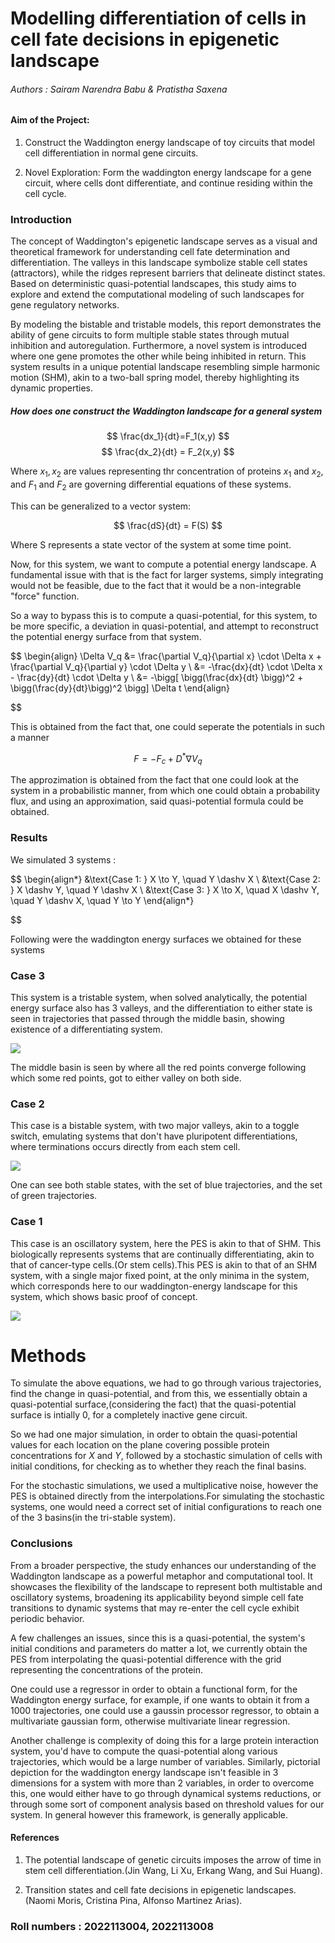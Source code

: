 # Modelling differentiation of cells in cell fate decisions in epigenetic landscape

###### Authors : Sairam Narendra Babu & Pratistha Saxena

#### Aim of the Project:

1. Construct the Waddington energy landscape of toy circuits that model cell differentiation in normal gene circuits.
  
2. Novel Exploration: Form the waddington energy landscape for a gene circuit, where cells dont differentiate, and continue residing within the cell cycle.
  

### Introduction

The concept of Waddington's epigenetic landscape serves as a visual and theoretical framework for understanding cell fate determination and differentiation. The valleys in this landscape symbolize stable cell states (attractors), while the ridges represent barriers that delineate distinct states. Based on deterministic quasi-potential landscapes, this study aims to explore and extend the computational modeling of such landscapes for gene regulatory networks.

By modeling the bistable and tristable models, this report demonstrates the ability of gene circuits to form multiple stable states through mutual inhibition and autoregulation. Furthermore, a novel system is introduced where one gene promotes the other while being inhibited in return. This system results in a unique potential landscape resembling simple harmonic motion (SHM), akin to a two-ball spring model, thereby highlighting its dynamic properties.

##### How does one construct the Waddington landscape for a general system

$$
\frac{dx_1}{dt}=F_1(x,y)
$$$$
\frac{dx_2}{dt} = F_2(x,y)
$$

Where $x_1,x_2$ are values representing thr concentration of proteins $x_1$ and $x_2$, and $F_1$ and $F_2$ are governing differential equations of these systems.

This can be generalized to a vector system:

$$
\frac{dS}{dt} = F(S)
$$

Where S represents a state vector of the system at some time point.

Now, for this system, we want to compute a potential energy landscape. A fundamental issue with that is the fact for larger systems, simply integrating would not be feasible, due to the fact that it would be a non-integrable "force" function.

So a way to bypass this is to compute a quasi-potential, for this system, to be more specific, a deviation in quasi-potential, and attempt to reconstruct the potential energy surface from that system.

$$
\begin{align}
\Delta V_q &= \frac{\partial V_q}{\partial x} \cdot \Delta x + \frac{\partial V_q}{\partial y} \cdot \Delta y \\
           &= -\frac{dx}{dt} \cdot \Delta x - \frac{dy}{dt} \cdot \Delta y \\
           &= -\bigg[ \bigg(\frac{dx}{dt} \bigg)^2 + \bigg(\frac{dy}{dt}\bigg)^2 \bigg] \Delta t
\end{align}


$$

This is obtained from the fact that, one could seperate the potentials in such a manner

$$
F = -F_c +  D^* \nabla V_q
$$

The approzimation is obtained from the fact that one could look at the system in a probabilistic manner, from which one could obtain a probability flux, and using an approximation, said quasi-potential formula could be obtained.

### Results

We simulated 3 systems :

$$
\begin{align*}
&\text{Case 1: } X \to Y, \quad Y \dashv X \\
&\text{Case 2: } X \dashv Y, \quad Y \dashv X \\
&\text{Case 3: } X \to X, \quad X \dashv Y, \quad Y \dashv X, \quad Y \to Y
\end{align*}

$$

Following were the waddington energy surfaces we obtained for these systems

### Case 3

This system is a tristable system, when solved analytically, the potential energy surface also has 3 valleys, and the differentiation to either state is seen in trajectories that passed through the middle basin, showing existence of a differentiating system.

![](file:///home/saigum/.config/marktext/images/2024-12-03-22-18-58-image.png?msec=1733244538712)

The middle basin is seen by where all the red points converge following which some red points, got to either valley on both side.

### Case 2

This case is a bistable system, with two major valleys, akin to a toggle switch, emulating systems that don't have pluripotent differentiations, where terminations occurs directly from each stem cell.

![](file:///home/saigum/.config/marktext/images/2024-12-03-22-21-08-image.png?msec=1733244668449)

One can see both stable states, with the set of blue trajectories, and the set of green trajectories.

### Case 1

This case is an oscillatory system, here the PES is akin to that of SHM. This biologically represents systems that are continually differentiating, akin to that of cancer-type cells.(Or stem cells).This PES is akin to that of an SHM system, with a single major fixed point, at the only minima in the system, which corresponds here to our waddington-energy landscape for this system, which shows basic proof of concept.

![](file:///home/saigum/.config/marktext/images/2024-12-03-22-22-47-image.png?msec=1733244767077)

# Methods

To simulate the above equations, we had to go through various trajectories, find the change in quasi-potential, and from this, we essentially obtain a quasi-potential surface,(considering the fact) that the quasi-potential surface is intially 0, for a completely inactive gene circuit.

So we had one major simulation, in order to obtain the quasi-potential values for each location on the plane covering possible protein concentrations for $X$ and $Y$, followed by a stochastic simulation of cells with initial conditions, for checking as to whether they reach the final basins.

For the stochastic simulations, we used a multiplicative noise, however the PES is obtained directly from the interpolations.For simulating the stochastic systems, one would need a correct set of initial configurations to reach one of the 3 basins(in the tri-stable system).

### Conclusions

From a broader perspective, the study enhances our understanding of the Waddington landscape as a powerful metaphor and computational tool. It showcases the flexibility of the landscape to represent both multistable and oscillatory systems, broadening its applicability beyond simple cell fate transitions to dynamic systems that may re-enter the cell cycle exhibit periodic behavior.

A few challenges an issues, since this is a quasi-potential, the system's initial conditions and parameters do matter a lot, we currently obtain the PES from interpolating the quasi-potential difference with the grid representing the concentrations of the protein.

One could use a regressor in order to obtain a functional form, for the Waddington energy surface, for example, if one wants to obtain it from a 1000 trajectories, one could use a gaussin processor regressor, to obtain a multivariate gaussian form, otherwise multivariate linear regression.

Another challenge is complexity of doing this for a large protein interaction system, you'd have to compute the quasi-potential along various trajectories, which would be a large number of variables. Similarly, pictorial depiction for the waddington energy landscape isn't feasible in 3 dimensions for a system with more than 2 variables, in order to overcome this, one would either have to go through dynamical systems reductions, or through some sort of component analysis based on threshold values for our system. In general however this framework, is generally applicable.

#### References

1. The potential landscape of genetic circuits imposes the arrow of time in stem cell
  differentiation.(Jin Wang, Li Xu, Erkang Wang, and Sui Huang).
  
2. Transition states and cell fate decisions in epigenetic landscapes.(Naomi Moris, Cristina Pina, Alfonso Martinez Arias).
  

### Roll numbers : 2022113004, 2022113008
